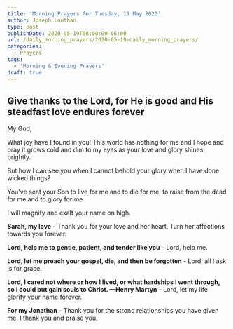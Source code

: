 ```yaml
---
title: 'Morning Prayers for Tuesday, 19 May 2020'
author: Joseph Louthan
type: post
publishDate: 2020-05-19T08:00:00-06:00
url: /daily_morning_prayers/2020-05-19-daily_morning_prayers/
categories:
  - Prayers
tags:
  - 'Morning & Evening Prayers'
draft: true
---
```

## Give thanks to the Lord, for He is good and His steadfast love endures forever

My God,

What joy have I found in you! This world has nothing for me and I hope and pray it grows cold and dim to my eyes as your love and glory shines brightly.

But how I can see you when I cannot behold your glory when I have done wicked things?

You've sent your Son to live for me and to die for me; to raise from the dead for me and to glory for me.

I will magnify and exalt your name on high.

**Sarah, my love** - Thank you for your love and her heart. Turn her affections towards you forever.

**Lord, help me to gentle, patient, and tender like you** - Lord, help me.

**Lord, let me preach your gospel, die, and then be forgotten** - Lord, all I ask is for grace.

**Lord, I cared not where or how I lived, or what hardships I went through, so I could but gain souls to Christ. —Henry Martyn** - Lord, let my life glorify your name forever.

**For my Jonathan** - Thank you for the strong relationships you have given me. I thank you and praise you.

